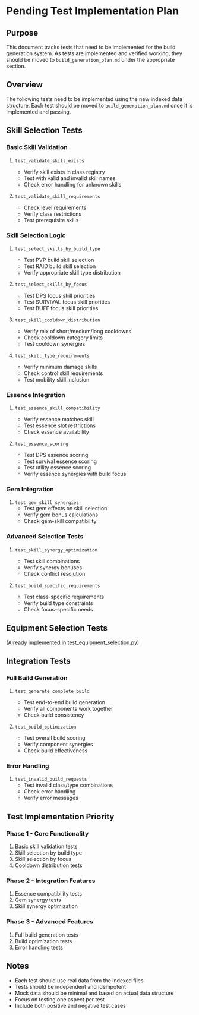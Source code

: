 # Pending Test Implementation Plan

## Purpose
This document tracks tests that need to be implemented for the build generation system. As tests are implemented and verified working, they should be moved to `build_generation_plan.md` under the appropriate section.

## Overview
The following tests need to be implemented using the new indexed data structure. Each test should be moved to `build_generation_plan.md` once it is implemented and passing.

## Skill Selection Tests

### Basic Skill Validation
1. `test_validate_skill_exists`
   - Verify skill exists in class registry
   - Test with valid and invalid skill names
   - Check error handling for unknown skills

2. `test_validate_skill_requirements`
   - Check level requirements
   - Verify class restrictions
   - Test prerequisite skills

### Skill Selection Logic
1. `test_select_skills_by_build_type`
   - Test PVP build skill selection
   - Test RAID build skill selection
   - Verify appropriate skill type distribution

2. `test_select_skills_by_focus`
   - Test DPS focus skill priorities
   - Test SURVIVAL focus skill priorities
   - Test BUFF focus skill priorities

3. `test_skill_cooldown_distribution`
   - Verify mix of short/medium/long cooldowns
   - Check cooldown category limits
   - Test cooldown synergies

4. `test_skill_type_requirements`
   - Verify minimum damage skills
   - Check control skill requirements
   - Test mobility skill inclusion

### Essence Integration
1. `test_essence_skill_compatibility`
   - Verify essence matches skill
   - Test essence slot restrictions
   - Check essence availability

2. `test_essence_scoring`
   - Test DPS essence scoring
   - Test survival essence scoring
   - Test utility essence scoring
   - Verify essence synergies with build focus

### Gem Integration
1. `test_gem_skill_synergies`
   - Test gem effects on skill selection
   - Verify gem bonus calculations
   - Check gem-skill compatibility

### Advanced Selection Tests
1. `test_skill_synergy_optimization`
   - Test skill combinations
   - Verify synergy bonuses
   - Check conflict resolution

2. `test_build_specific_requirements`
   - Test class-specific requirements
   - Verify build type constraints
   - Check focus-specific needs

## Equipment Selection Tests
(Already implemented in test_equipment_selection.py)

## Integration Tests

### Full Build Generation
1. `test_generate_complete_build`
   - Test end-to-end build generation
   - Verify all components work together
   - Check build consistency

2. `test_build_optimization`
   - Test overall build scoring
   - Verify component synergies
   - Check build effectiveness

### Error Handling
1. `test_invalid_build_requests`
   - Test invalid class/type combinations
   - Check error handling
   - Verify error messages

## Test Implementation Priority

### Phase 1 - Core Functionality
1. Basic skill validation tests
2. Skill selection by build type
3. Skill selection by focus
4. Cooldown distribution tests

### Phase 2 - Integration Features
1. Essence compatibility tests
2. Gem synergy tests
3. Skill synergy optimization

### Phase 3 - Advanced Features
1. Full build generation tests
2. Build optimization tests
3. Error handling tests

## Notes
- Each test should use real data from the indexed files
- Tests should be independent and idempotent
- Mock data should be minimal and based on actual data structure
- Focus on testing one aspect per test
- Include both positive and negative test cases
